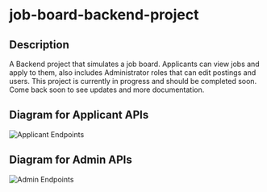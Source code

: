 # job-board-backend-project

## Description
A Backend project that simulates a job board. Applicants can view jobs and apply to them, also includes Administrator roles that can edit postings and users.
This project is currently in progress and should be completed soon. Come back soon to see updates and more documentation.

## Diagram for Applicant APIs
![Applicant Endpoints](https://github.com/davisshriver/job-board-backend-project/assets/18060803/8672ec07-1060-42cc-ae6f-9d021e751cd9)

## Diagram for Admin APIs
![Admin Endpoints](https://github.com/davisshriver/job-board-backend-project/assets/18060803/efb47ea2-c6b4-4949-8172-3f4356b8dde4)
